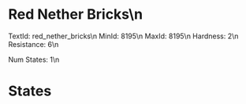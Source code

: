 # Red Nether Bricks\n
TextId: red_nether_bricks\n
MinId: 8195\n
MaxId: 8195\n
Hardness: 2\n
Resistance: 6\n

Num States: 1\n
# States
```

```